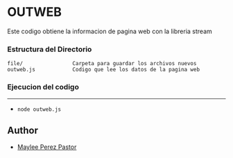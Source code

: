 
# OUTWEB
Este codigo obtiene la informacion de pagina web con la libreria stream

### Estructura del Directorio 

```
file/                Carpeta para guardar los archivos nuevos
outweb.js            Codigo que lee los datos de la pagina web
```

### Ejecucion del codigo
------------

- `node outweb.js`

## Author
- [Maylee Perez Pastor](https://github.com/maylee2016)

